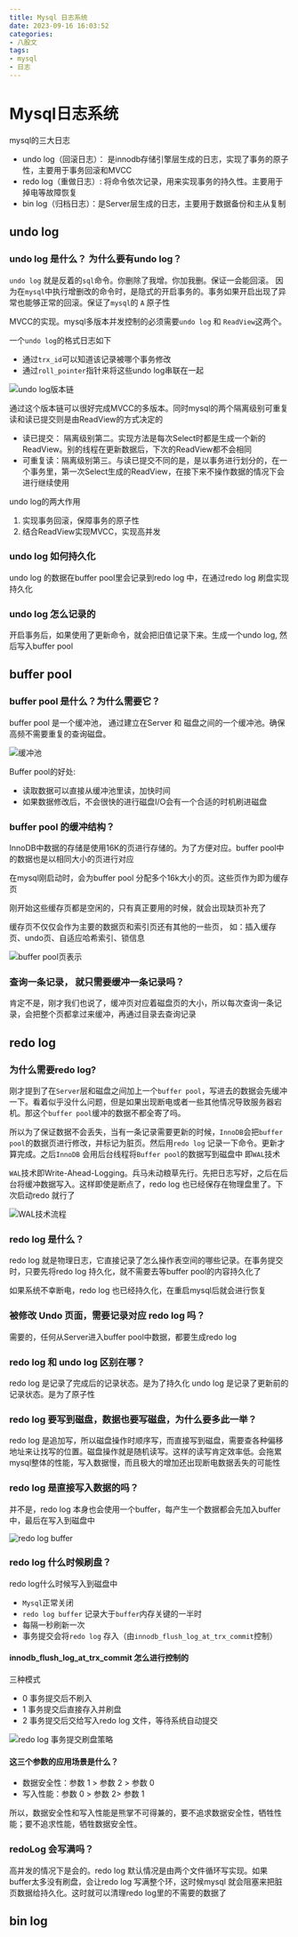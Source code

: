 ```yaml
---
title: Mysql 日志系统
date: 2023-09-16 16:03:52
categories:
- 八股文
tags: 
- mysql
- 日志
---
```


# Mysql日志系统

mysql的三大日志

- undo log（回滚日志）： 是innodb存储引擎层生成的日志，实现了事务的原子性，主要用于事务回滚和MVCC
- redo log（重做日志）: 将命令依次记录，用来实现事务的持久性。主要用于掉电等故障恢复
- bin log（归档日志）：是Server层生成的日志，主要用于数据备份和主从复制

## undo log

### undo log 是什么？ 为什么要有undo log？

`undo log` 就是反着的`sql`命令。你删除了我增。你加我删。保证一会能回滚。
因为在`mysql`中执行增删改的命令时，是隐式的开启事务的。事务如果开启出现了异常也能够正常的回滚。保证了`mysql`的 `A` 原子性

MVCC的实现。mysql多版本并发控制的必须需要`undo log` 和 `ReadView`这两个。

一个`undo log`的格式日志如下

- 通过`trx_id`可以知道该记录被哪个事务修改
- 通过`roll_pointer`指针来将这些undo log串联在一起

![undo log版本链](https://cdn.xiaolincoding.com/gh/xiaolincoder/mysql/how_update/%E7%89%88%E6%9C%AC%E9%93%BE.png?image_process=watermark,text_5YWs5LyX5Y-377ya5bCP5p6XY29kaW5n,type_ZnpsdHpoaw,x_10,y_10,g_se,size_20,color_0000CD,t_70,fill_0)

通过这个版本链可以很好完成MVCC的多版本。同时mysql的两个隔离级别可重复读和读已提交则是由ReadView的方式决定的

- 读已提交： 隔离级别第二。实现方法是每次Select时都是生成一个新的ReadView。别的线程在更新数据后，下次的ReadView都不会相同
- 可重复读：隔离级别第三。与读已提交不同的是，是以事务进行划分的，在一个事务里，第一次Select生成的ReadView，在接下来不操作数据的情况下会进行继续使用

undo log的两大作用

1. 实现事务回滚，保障事务的原子性
2. 结合ReadView实现MVCC，实现高并发

### undo log 如何持久化

undo log 的数据在buffer pool里会记录到redo log 中，在通过redo log 刷盘实现持久化

### undo log 怎么记录的

开启事务后，如果使用了更新命令，就会把旧值记录下来。生成一个undo log, 然后写入buffer pool

## buffer pool

### buffer pool 是什么？为什么需要它？

buffer pool 是一个缓冲池， 通过建立在Server 和 磁盘之间的一个缓冲池。确保高频不需要重复的查询磁盘。

![缓冲池](https://cdn.xiaolincoding.com/gh/xiaolincoder/ImageHost4@main/mysql/innodb/%E7%BC%93%E5%86%B2%E6%B1%A0.drawio.png?image_process=watermark,text_5YWs5LyX5Y-377ya5bCP5p6XY29kaW5n,type_ZnpsdHpoaw,x_10,y_10,g_se,size_20,color_0000CD,t_70,fill_0)

Buffer pool的好处:

- 读取数据可以直接从缓冲池里读，加快时间
- 如果数据修改后，不会很快的进行磁盘I/O会有一个合适的时机刷进磁盘

### buffer pool 的缓冲结构？

InnoDB中数据的存储是使用16K的页进行存储的。为了方便对应。buffer pool中的数据也是以相同大小的页进行对应

在mysql刚启动时，会为buffer pool 分配多个16k大小的页。这些页作为即为缓存页

刚开始这些缓存页都是空闲的，只有真正要用的时候，就会出现缺页补充了

缓存页不仅仅会作为主要的数据页和索引页还有其他的一些页， 如：插入缓存页、undo页、自适应哈希索引、锁信息

![buffer pool页表示](https://cdn.xiaolincoding.com/gh/xiaolincoder/ImageHost4@main/mysql/innodb/bufferpool%E5%86%85%E5%AE%B9.drawio.png?image_process=watermark,text_5YWs5LyX5Y-377ya5bCP5p6XY29kaW5n,type_ZnpsdHpoaw,x_10,y_10,g_se,size_20,color_0000CD,t_70,fill_0)

### 查询一条记录， 就只需要缓冲一条记录吗？

肯定不是，刚才我们也说了，缓冲页对应着磁盘页的大小，所以每次查询一条记录，会把整个页都拿过来缓冲，再通过目录去查询记录

## redo log

### 为什么需要redo log?

刚才提到了在`Server`层和磁盘之间加上一个`buffer pool`，写进去的数据会先缓冲一下。看着似乎没什么问题，但是如果出现断电或者一些其他情况导致服务器宕机。那这个`buffer pool`缓冲的数据不都全寄了吗。

所以为了保证数据不会丢失，当有一条记录需要更新的时候，`InnoDB`会把`buffer pool`的数据页进行修改，并标记为脏页。然后用`redo log` 记录一下命令。更新才算完成。之后`InnoDB` 会用后台线程将`Buffer pool`的数据写到磁盘中 即`WAL`技术

`WAL`技术即Write-Ahead-Logging。兵马未动粮草先行。先把日志写好，之后在后台将缓冲数据写入。这样即使是断点了，redo log 也已经保存在物理盘里了。下次启动redo 就行了

![WAL技术流程](https://cdn.xiaolincoding.com/gh/xiaolincoder/mysql/how_update/wal.png?image_process=watermark,text_5YWs5LyX5Y-377ya5bCP5p6XY29kaW5n,type_ZnpsdHpoaw,x_10,y_10,g_se,size_20,color_0000CD,t_70,fill_0)

### redo log 是什么？

redo log 就是物理日志，它直接记录了怎么操作表空间的哪些记录。在事务提交时，只要先将redo log 持久化，就不需要去等buffer pool的内容持久化了

如果系统不幸断电，redo log 也已经持久化，在重启mysql后就会进行恢复

### 被修改 Undo 页面，需要记录对应 redo log 吗？

需要的，任何从Server进入buffer pool中数据，都要生成redo log

### redo log 和 undo log 区别在哪？

redo log 是记录了完成后的记录状态。是为了持久化
undo log 是记录了更新前的记录状态。是为了原子性

### redo log 要写到磁盘，数据也要写磁盘，为什么要多此一举？

redo log 是追加写，所以磁盘操作时顺序写，而直接写到磁盘，需要查各种偏移地址来让找写的位置。磁盘操作就是随机读写。这样的读写肯定效率低。会拖累mysql整体的性能，写入数据慢，而且极大的增加还出现断电数据丢失的可能性

### redo log 是直接写入数据的吗？

并不是，redo log 本身也会使用一个buffer，每产生一个数据都会先加入buffer中，最后在写入到磁盘中

![redo log buffer](https://cdn.xiaolincoding.com/gh/xiaolincoder/mysql/how_update/redologbuf.webp)

### redo log 什么时候刷盘？

redo log什么时候写入到磁盘中

- `Mysql`正常关闭
- `redo log buffer` 记录大于`buffer`内存关键的一半时
- 每隔一秒刷新一次
- 事务提交会将`redo log` 存入（由`innodb_flush_log_at_trx_commit`控制）

#### innodb_flush_log_at_trx_commit 怎么进行控制的

三种模式

- 0 事务提交后不刷入
- 1 事务提交后直接存入并刷盘
- 2 事务提交后交给写入redo log 文件，等待系统自动提交

![redo log 事务提交刷盘策略](https://cdn.xiaolincoding.com/gh/xiaolincoder/mysql/how_update/innodb_flush_log_at_trx_commit.drawio.png?image_process=watermark,text_5YWs5LyX5Y-377ya5bCP5p6XY29kaW5n,type_ZnpsdHpoaw,x_10,y_10,g_se,size_20,color_0000CD,t_70,fill_0)

#### 这三个参数的应用场景是什么？

- 数据安全性：参数 1 > 参数 2 > 参数 0
- 写入性能：参数 0 > 参数 2> 参数 1

所以，数据安全性和写入性能是熊掌不可得兼的，要不追求数据安全性，牺牲性能；要不追求性能，牺牲数据安全性。


### redoLog 会写满吗？

高并发的情况下是会的。redo log 默认情况是由两个文件循环写实现。如果buffer太多没有刷盘，会让redo log 写满整个环，这时候mysql 就会阻塞来把脏页数据给持久化。这时就可以清理redo log里的不需要的数据了

## bin log

